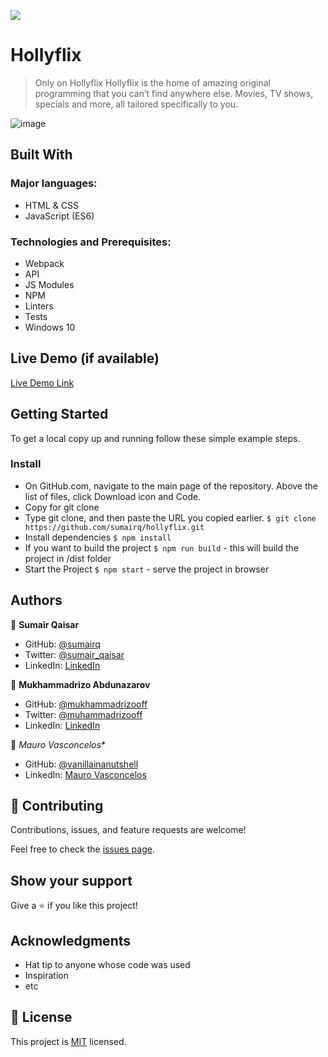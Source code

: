 
![](https://img.shields.io/badge/Microverse-blueviolet)

# Hollyflix

> Only on Hollyflix
Hollyflix is the home of amazing original programming that you can’t find anywhere else. Movies, TV shows, specials and more, all tailored specifically to you.

![image](https://user-images.githubusercontent.com/88060989/154809696-b335e980-14bb-4aec-8223-381c7efc70e2.png)



## Built With

### Major languages:
- HTML & CSS
- JavaScript (ES6)
### Technologies and Prerequisites:
- Webpack
- API
- JS Modules
- NPM
- Linters
- Tests
- Windows 10

## Live Demo (if available)

[Live Demo Link](https://livedemo.com)


## Getting Started

To get a local copy up and running follow these simple example steps.

### Install

- On GitHub.com, navigate to the main page of the repository. Above the list of files, click Download icon and Code.
- Copy for git clone
- Type git clone, and then paste the URL you copied earlier.
`$ git clone https://github.com/sumairq/hollyflix.git`
- Install dependencies `$ npm install`
- If you want to build the project `$ npm run build` - this will build the project in /dist folder
- Start the Project `$ npm start` - serve the project in browser




## Authors

👤 **Sumair Qaisar**

- GitHub: [@sumairq](https://github.com/sumairq)
- Twitter: [@sumair_qaisar](https://twitter.com/sumair_qaisar)
- LinkedIn: [LinkedIn](https://www.linkedin.com/in/sumair-qaisar-jadoon-84a877164/)

👤 **Mukhammadrizo Abdunazarov**

- GitHub: [@mukhammadrizooff](https://github.com/mukhammadrizooff)
- Twitter: [@muhammadrizooff](https://twitter.com/muhammadrizooff)
- LinkedIn: [LinkedIn](https://linkedin.com/in/mukhammadrizooff)

👤 *Mauro Vasconcelos**

- GitHub: [@vanillainanutshell](https://github.com/vanillainanutshell)
- LinkedIn: [Mauro Vasconcelos](https://www.linkedin.com/in/mauro-vasconcelos-a3671a223/)



## 🤝 Contributing

Contributions, issues, and feature requests are welcome!

Feel free to check the [issues page](https://github.com/sumairq/hollyflix-capstone/issues).

## Show your support

Give a ⭐️ if you like this project!

## Acknowledgments

- Hat tip to anyone whose code was used
- Inspiration
- etc

## 📝 License

This project is [MIT](./MIT.md) licensed.
